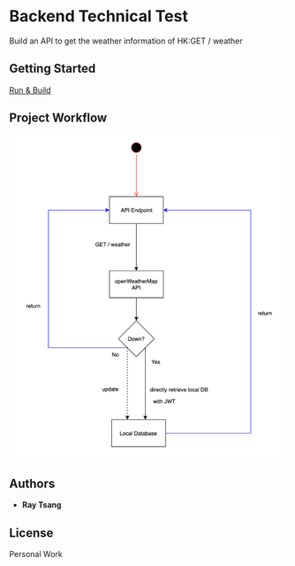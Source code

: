 # Backend Technical Test

Build an API to get the weather information of HK:GET / weather

## Getting Started

[Run & Build](./doc/framework.md)

## Project Workflow
![Project workflow](./doc/asset/img/project_workflow.png)

## Authors

* **Ray Tsang**

## License

Personal Work
